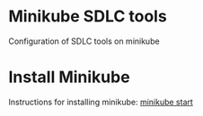 # Minikube SDLC tools
Configuration of SDLC tools on minikube

# Install Minikube

Instructions for installing minikube: [minikube start](https://minikube.sigs.k8s.io/docs/start/)

